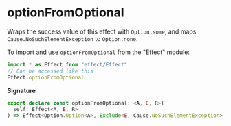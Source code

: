 # optionFromOptional

Wraps the success value of this effect with `Option.some`, and maps
`Cause.NoSuchElementException` to `Option.none`.

To import and use `optionFromOptional` from the "Effect" module:

```ts
import * as Effect from "effect/Effect"
// Can be accessed like this
Effect.optionFromOptional
```

**Signature**

```ts
export declare const optionFromOptional: <A, E, R>(
  self: Effect<A, E, R>
) => Effect<Option.Option<A>, Exclude<E, Cause.NoSuchElementException>, R>
```
